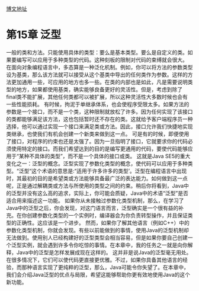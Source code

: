 [博文地址](http://blog.csdn.net/bxh7425014/article/details/54646159)
# 第15章 泛型
一般的类和方法。只能使用具体的类型：要么是基本类型。要么是自定义的类。如果要编写可以应用于多种类型的代码。这种刻板的限制对代码的束缚就会很大。
在面向对象编程语言中，多态算是一种泛化机制。例如，你可以将方法的参数类型设为基类，那么该方法就可以接受从这个基类中导出的任何类作为参数。这样的方法更加通用一些，可应用的地方也多一些。在类的内部也是如此，凡是需要说明类型的地方，如果都使用基类，确实能够良备更好的灵活性。但是，考虑到除了final类不能扩展，其他任何类都可以被扩展，所以这种灵活性大多数时候也会有一些性能损耗。
有时候，拘泥于单继承体系，也会使程序受限太多。如果方法的参数是一个接口，而不是一个类，这种限制就放松了许多。因为任何实现了该接口的类都能够满足该方法，这也包括暂时还不存在的类。这就给予客户端程序员一种选择，他可以通过实现一个接口来满足类或方法。因此，接口允许我们快捷地实现类继承，也使我们有机会创建一个新类来做到这一点。
可是有的时候，即便使用了接口，对程序的约束也还是太强了。因为一旦指明了接口，它就要求你的代码必须使用特定的接口。而我们希望达到的目的是编写更通用的代码，要使代码能够应用于“某种不具体的类型”，而不是一个具体的接口或类。
这就是Java SE5的重大变化之一：泛型的概念。泛型实现了参数化类型的概念，使代码可以应用于多种类型。“泛型“这个术语的意思是:“适用于许多许多的类型’。泛型在编程语言中出现时，其最初的目的是希望类或方法能够具备最广泛的表达能力。如何做到这一点呢，正是通过解耦类或方法与所使用的类型之间的约束。稍后你将看到，Java中的泛型并没有这么高的追求，实际上，你可能会质疑，Java中的术语“泛型”是否适合用来描述这一功能。
如果你从未接触过参数化类型机制，那么，在学习了Java中的泛型之后，你会发现，对这门语言而言，泛型确实是一个很有益的补充。在你创建参数化类型的一个实例时，编译器会为你负责转型操作，并且保证类型的正确性。这应该是一个进步。
然而，如果你了解其他语言（例如C++）中的参数化类型机制，你就会发现。有些以前能做到的事情，使用Java的泛型机制却无法做到。使用别人已经构建好的泛型类型会相当容易，但是如果你要自己创建一个泛型实例，就会遇到许多令你吃惊的事情。在本章中，我的任务之一就是向你解释，Java中的泛型是怎样发展成现在这样的。
这并非是说Java的泛型毫无用处。在很多情况下，它们可以使代码更直接更优雅。不过，如果你具备其他语言的经验，而那种语言实现了更纯粹的泛型，那么，Java可能令你失望了。在本章中，我们会介绍Java泛型的优点与局限，希望这能够帮助你更有效地使用Java的这个新功能。